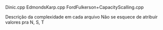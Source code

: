 Dinic.cpp
EdmondsKarp.cpp
FordFulkerson+CapacityScalling.cpp

Descrição da complexidade em cada arquivo
Não se esquece de atribuir valores pra N, S, T
